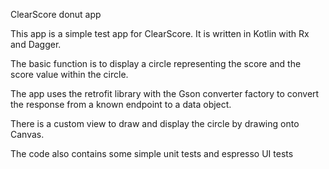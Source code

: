 ClearScore donut app

This app is a simple test app for ClearScore. It is written in Kotlin with Rx and Dagger.

The basic function is to display a circle representing the score and the score value within the circle.

The app uses the retrofit library with the Gson converter factory to convert the response from a known endpoint to a data object. 

There is a custom view to draw and display the circle by drawing onto Canvas.

The code also contains some simple unit tests and espresso UI tests